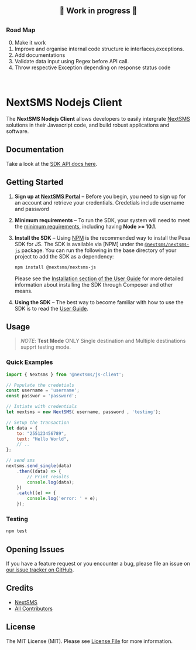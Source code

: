 <h2 align="center"> 🚧 Work in progress 🚧<h2>


### Road Map 

0. Make it work
1. Improve and organise internal code structure ie interfaces,exceptions.
2. Add documentations
3. Validate data input using Regex before API call.
4. Throw respective Exception depending on response status code
 
<br>

# NextSMS Nodejs Client


The **NextSMS Nodejs Client** allows developers to easily intergrate [NextSMS](https://nextsms.co.tz/) solutions in their Javascript code, and build robust applications and software.


## Documentation

Take a look at the [SDK API docs here](https://nextsms-js.netlify.app/).

## Getting Started

1. **Sign up at [NextSMS Portal](https://nextsms.co.tz/)** – Before you begin, you need to sign up for an account and retrieve your credentials.
    Credetials include username and password

2. **Minimum requirements** – To run the SDK, your system will need to meet the
   [minimum requirements](https://nextsms-js.netlify.app/docs/requirements.html), including having **Node >= 10.1**.
4. **Install the SDK** – Using [NPM](https://www.npmjs.com/) is the recommended way to install the
   Pesa SDK for JS. The SDK is available via [NPM] under the
   [`@nextsms/nextsms-js`](https://www.npmjs.com/package/@nextsms/nextsms-js) package. You can run the following in the base directory of your project to add the SDK as a dependency:
    ```sh
    npm install @nextsms/nextsms-js
    ```
    Please see the
    [Installation section of the User Guide](https://nextsms-js.netlify.app/docs/installation.html) for more
    detailed information about installing the SDK through Composer and other
    means.
4. **Using the SDK** – The best way to become familiar with how to use the SDK
   is to read the [User Guide](https://nextsms-js.netlify.app/docs/guide.html).


## Usage

> *NOTE*: 
> **Test Mode** ONLY Single destination and  Multiple destinations supprt testing mode.


### Quick Examples

```js
import { Nextsms } from '@nextsms/js-client';

// Populate the credetials
const username = 'username';
const passwor = 'password';

// Intiate with credentials
let nextsms = new NextSMS( username, password , 'testing');

// Setup the transaction
let data = {
    to: "255123456789",
    text: "Hello World",
    // ..
};

// send sms
nextsms.send_single(data)
    .then((data) => {
        // Print results
        console.log(data);
    })
    .catch((e) => {
        console.log('error: ' + e);
    });
```

### Testing

```bash
npm test
```

## Opening Issues

If you have a feature request or you encounter a bug, please file an issue on [our issue tracker on GitHub](https://github.com/nextsms/js-client/issues).


## Credits

-   [NextSMS](https://github.com/nextsms)
-   [All Contributors](../../contributors)

## License

The MIT License (MIT). Please see [License File](LICENSE.md) for more information.
